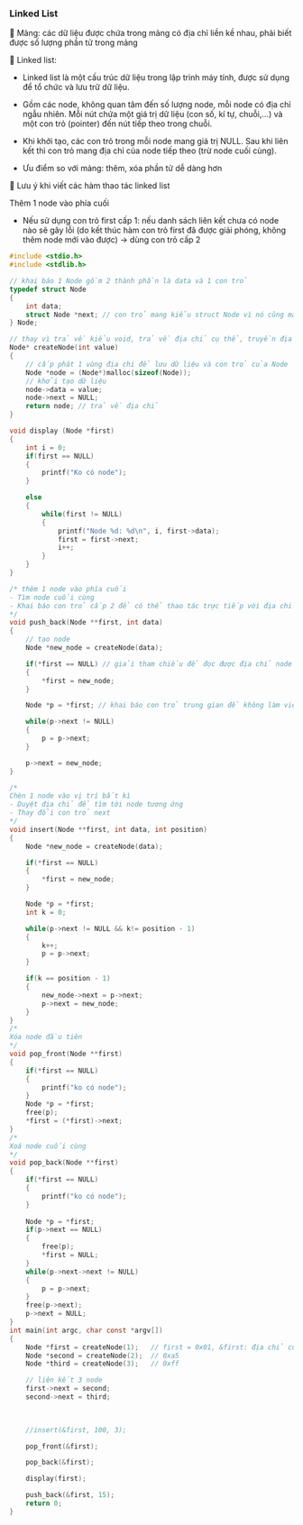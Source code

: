 ### Linked List

📌 Mảng: các dữ liệu được chứa trong mảng có địa chỉ liền kề nhau, phải biết được số lượng phần tử trong mảng

📌 Linked list: 

- Linked list là một cấu trúc dữ liệu trong lập trình máy tính, được sử dụng để tổ chức và lưu trữ dữ liệu.

- Gồm các node, không quan tâm đến số lượng node, mỗi node có địa chỉ ngẫu nhiên. Mỗi nút chứa một giá trị dữ liệu (con số, kí tự, chuỗi,...) và một con trỏ (pointer) đến nút tiếp theo trong chuỗi.

- Khi khởi tạo, các con trỏ trong mỗi node mang giá trị NULL. Sau khi liên kết thì con trỏ mang địa chỉ của node tiếp theo (trừ node cuối cùng).

- Ưu điểm so với mảng: thêm, xóa phần tử dễ dàng hơn

📌 Lưu ý khi viết các hàm thao tác linked list

Thêm 1 node vào phía cuối

- Nếu sử dụng con trỏ first cấp 1: nếu danh sách liên kết chưa có node nào sẽ gây lỗi (do kết thúc hàm con trỏ first đã được giải phóng, không thêm node mới vào được) -> dùng con trỏ cấp 2

```c
#include <stdio.h>
#include <stdlib.h>

// khai báo 1 Node gồm 2 thành phần là data và 1 con trỏ
typedef struct Node
{
    int data;
    struct Node *next; // con trỏ mang kiểu struct Node vì nó cũng mang địa chỉ của Node khác (gồm dữ liệu và địa chỉ tiếp theo)
} Node;

// thay vì trả về kiểu void, trả về địa chỉ cụ thể, truyền địa chỉ này vào các hàm khác nhau để tái sử dụng. Dùng hàm trả về con trỏ
Node* createNode(int value)
{
    // cấp phát 1 vùng địa chi để lưu dữ liệu và con trỏ của Node
    Node *node = (Node*)malloc(sizeof(Node));
    // khởi tạo dữ liệu
    node->data = value;
    node->next = NULL;
    return node; // trả về địa chỉ 
}

void display (Node *first)
{
    int i = 0;
    if(first == NULL)
    {
        printf("Ko có node");
    }

    else
    {
        while(first != NULL)
        {
            printf("Node %d: %d\n", i, first->data);
            first = first->next;
            i++;
        }
    }
}

/* thêm 1 node vào phía cuối 
- Tìm node cuối cùng
- Khai báo con trỏ cấp 2 để có thể thao tác trực tiếp với địa chỉ
*/ 
void push_back(Node **first, int data)
{
    // tạo node
    Node *new_node = createNode(data);

    if(*first == NULL) // giải tham chiếu để đọc được địa chỉ node đầu tiên
    {
        *first = new_node;
    } 

    Node *p = *first; // khai báo con trỏ trung gian để không làm việc trực tiếp với first

    while(p->next != NULL)
    {
        p = p->next;
    }

    p->next = new_node;
}

/*
Chèn 1 node vào vị trí bất kì
- Duyệt địa chỉ để tìm tới node tương ứng
- Thay đổi con trỏ next
*/
void insert(Node **first, int data, int position)
{
    Node *new_node = createNode(data);

    if(*first == NULL)
    {
        *first = new_node;
    }

    Node *p = *first;
    int k = 0;

    while(p->next != NULL && k!= position - 1)
    {
        k++;
        p = p->next;
    }

    if(k == position - 1)
    {
        new_node->next = p->next;
        p->next = new_node;
    }
}
/*
Xóa node đầu tiên
*/
void pop_front(Node **first)
{
    if(*first == NULL)
    {
        printf("ko có node");
    }
    Node *p = *first;
    free(p);
    *first = (*first)->next;
}
/*
Xoá node cuối cùng
*/
void pop_back(Node **first)
{
    if(*first == NULL)
    {
        printf("ko có node");
    }
    
    Node *p = *first;
    if(p->next == NULL)
    {
        free(p);
        *first = NULL;
    }
    while(p->next->next != NULL)
    {
        p = p->next;
    }
    free(p->next);
    p->next = NULL;   
}
int main(int argc, char const *argv[])
{
    Node *first = createNode(1);   // first = 0x01, &first: địa chỉ của con trỏ
    Node *second = createNode(2);  // 0xa5
    Node *third = createNode(3);   // 0xff

    // liên kết 3 node
    first->next = second;
    second->next = third;
    
    

    //insert(&first, 100, 3);

    pop_front(&first);

    pop_back(&first);

    display(first);

    push_back(&first, 15);
    return 0;
}

```
